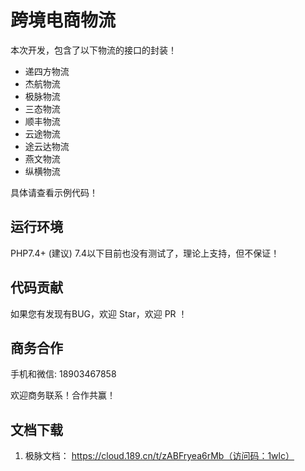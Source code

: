 # 跨境电商物流

本次开发，包含了以下物流的接口的封装！

- 递四方物流
- 杰航物流
- 极脉物流
- 三态物流
- 顺丰物流
- 云途物流
- 途云达物流
- 燕文物流
- 纵横物流

具体请查看示例代码！

## 运行环境

PHP7.4+ (建议)
7.4以下目前也没有测试了，理论上支持，但不保证！

## 代码贡献

如果您有发现有BUG，欢迎 Star，欢迎 PR ！

## 商务合作

手机和微信: 18903467858

欢迎商务联系！合作共赢！

## 文档下载
1. 极脉文档： https://cloud.189.cn/t/zABFryea6rMb（访问码：1wlc）